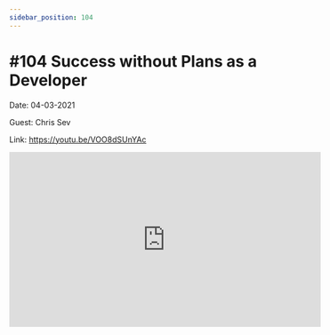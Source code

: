 ```yaml
---
sidebar_position: 104
---
```


# #104 Success without Plans as a Developer

Date: 04-03-2021

Guest: Chris Sev

Link: https://youtu.be/VOO8dSUnYAc

<iframe width="560" height="315" src="https://www.youtube.com/embed/VOO8dSUnYAc" title="YouTube video player" frameborder="0" allow="accelerometer; autoplay; clipboard-write; encrypted-media; gyroscope; picture-in-picture; web-share" allowfullscreen></iframe>